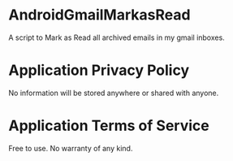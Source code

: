 # AndroidGmailMarkasRead
A script to Mark as Read all archived emails in my gmail inboxes.

# Application Privacy Policy
No information will be stored anywhere or shared with anyone.

# Application Terms of Service
Free to use. No warranty of any kind.

